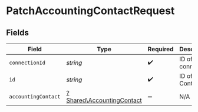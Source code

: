 # PatchAccountingContactRequest


## Fields

| Field                                                                 | Type                                                                  | Required                                                              | Description                                                           |
| --------------------------------------------------------------------- | --------------------------------------------------------------------- | --------------------------------------------------------------------- | --------------------------------------------------------------------- |
| `connectionId`                                                        | *string*                                                              | :heavy_check_mark:                                                    | ID of the connection                                                  |
| `id`                                                                  | *string*                                                              | :heavy_check_mark:                                                    | ID of the Contact                                                     |
| `accountingContact`                                                   | [?Shared\AccountingContact](../../Models/Shared/AccountingContact.md) | :heavy_minus_sign:                                                    | N/A                                                                   |